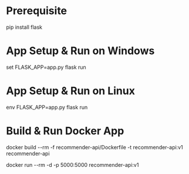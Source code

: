 # Prerequisite
pip install flask

# App Setup & Run on Windows
set FLASK_APP=app.py
flask run

# App Setup & Run on Linux
env FLASK_APP=app.py
flask run

# Build & Run Docker App
docker build --rm -f recommender-api/Dockerfile -t recommender-api:v1 recommender-api

docker run --rm -d -p 5000:5000 recommender-api:v1